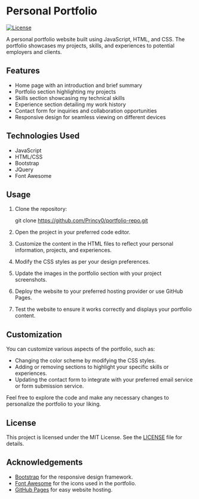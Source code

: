 # Personal Portfolio

[![License](https://img.shields.io/badge/License-MIT-blue.svg)](https://opensource.org/licenses/MIT)

A personal portfolio website built using JavaScript, HTML, and CSS. The portfolio showcases my projects, skills, and experiences to potential employers and clients.

## Features

- Home page with an introduction and brief summary
- Portfolio section highlighting my projects
- Skills section showcasing my technical skills
- Experience section detailing my work history
- Contact form for inquiries and collaboration opportunities
- Responsive design for seamless viewing on different devices

## Technologies Used

- JavaScript
- HTML/CSS
- Bootstrap
- JQuery
- Font Awesome

## Usage

1. Clone the repository:

   git clone https://github.com/Princy0/portfolio-repo.git
   

2. Open the project in your preferred code editor.

3. Customize the content in the HTML files to reflect your personal information, projects, and experiences.

4. Modify the CSS styles as per your design preferences.

5. Update the images in the portfolio section with your project screenshots.

6. Deploy the website to your preferred hosting provider or use GitHub Pages.

7. Test the website to ensure it works correctly and displays your portfolio content.

## Customization

You can customize various aspects of the portfolio, such as:

- Changing the color scheme by modifying the CSS styles.
- Adding or removing sections to highlight your specific skills or experiences.
- Updating the contact form to integrate with your preferred email service or form submission service.

Feel free to explore the code and make any necessary changes to personalize the portfolio to your liking.

## License

This project is licensed under the MIT License. See the [LICENSE](LICENSE) file for details.

## Acknowledgements

- [Bootstrap](https://getbootstrap.com/) for the responsive design framework.
- [Font Awesome](https://fontawesome.com/) for the icons used in the portfolio.
- [GitHub Pages](https://pages.github.com/) for easy website hosting.

   
